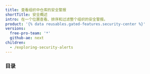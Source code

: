 ```yaml
---
title: 查看组织中仓库的安全警报
shortTitle: 安全概述
intro: 在一个位置查看、排序和过滤整个组织的安全警报。
product: '{% data reusables.gated-features.security-center %}'
versions:
  free-pro-team: '*'
  github-ae: next
children:
  - /exploring-security-alerts
---
```

### 目录
